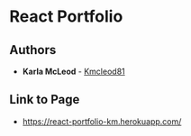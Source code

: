 # React Portfolio

## Authors

* **Karla McLeod** - [Kmcleod81](https://github.com/Kmcleod81)

## Link to Page

* https://react-portfolio-km.herokuapp.com/